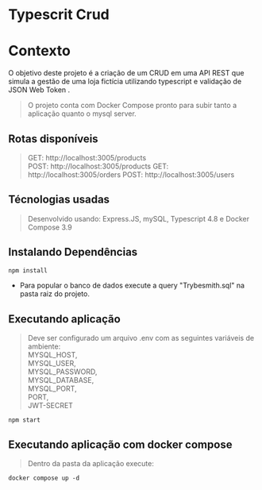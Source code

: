 # Typescrit Crud

# Contexto
O objetivo deste projeto é a criação de um CRUD em uma API REST que simula a gestão de uma loja fictícia utilizando typescript e validação de JSON Web Token .
> O projeto conta com Docker Compose pronto para subir tanto a aplicação quanto o mysql server.
## Rotas disponíveis

> GET: http://localhost:3005/products  
> POST: http://localhost:3005/products 
> GET: http://localhost:3005/orders
> POST: http://localhost:3005/users

## Técnologias usadas

> Desenvolvido usando: Express.JS, mySQL, Typescript 4.8 e Docker Compose 3.9

## Instalando Dependências

```bash
npm install
``` 
* Para popular o banco de dados execute a query "Trybesmith.sql" na pasta raiz do projeto.
## Executando aplicação

> Deve ser configurado um arquivo .env com as seguintes variáveis de ambiente:  
MYSQL_HOST,  
MYSQL_USER,  
MYSQL_PASSWORD,  
MYSQL_DATABASE,  
MYSQL_PORT,  
PORT,  
JWT-SECRET  

  ```
 npm start
  ```
  
## Executando aplicação com docker compose

> Dentro da pasta da aplicação execute:

  ```
docker compose up -d
  ```
